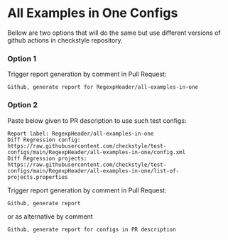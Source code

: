 # All Examples in One Configs

Bellow are two options that will do the same but use different versions
of github actions in checkstyle repository.


### Option 1
Trigger report generation by comment in Pull Request:
```
Github, generate report for RegexpHeader/all-examples-in-one
```

### Option 2

Paste below given to PR description to use such test configs:
```
Report label: RegexpHeader/all-examples-in-one
Diff Regression config: https://raw.githubusercontent.com/checkstyle/test-configs/main/RegexpHeader/all-examples-in-one/config.xml
Diff Regression projects: https://raw.githubusercontent.com/checkstyle/test-configs/main/RegexpHeader/all-examples-in-one/list-of-projects.properties
```

Trigger report generation by comment in Pull Request:
```
Github, generate report
```
or as alternative by comment
```
Github, generate report for configs in PR description
```
